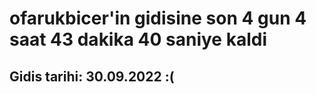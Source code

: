 # ofarukbicer'in gidisine son 4 gun 4 saat 43 dakika 40 saniye kaldi

## Gidis tarihi: 30.09.2022 :(